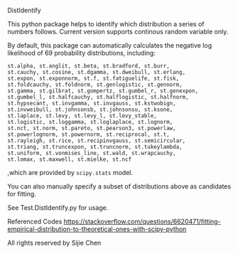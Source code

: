 DistIdentify

This python package helps to identify which distribution a series of numbers follows.
Current version supports continous random variable only.

By default, this package can automatically calculates the negative log likelihood of 69 probability distributions, including:

    st.alpha, st.anglit, st.beta, st.bradford, st.burr,
    st.cauchy, st.cosine, st.dgamma, st.dweibull, st.erlang,
    st.expon, st.exponnorm, st.f, st.fatiguelife, st.fisk,
    st.foldcauchy, st.foldnorm, st.genlogistic, st.gennorm,
    st.gamma, st.gilbrat, st.gompertz, st.gumbel_r, st.genexpon,
    st.gumbel_l, st.halfcauchy, st.halflogistic, st.halfnorm,
    st.hypsecant, st.invgamma, st.invgauss, st.kstwobign,
    st.invweibull, st.johnsonsb, st.johnsonsu, st.ksone,
    st.laplace, st.levy, st.levy_l, st.levy_stable,
    st.logistic, st.loggamma, st.loglaplace, st.lognorm,
    st.nct, st.norm, st.pareto, st.pearson3, st.powerlaw,
    st.powerlognorm, st.powernorm, st.reciprocal, st.t,
    st.rayleigh, st.rice, st.recipinvgauss, st.semicircular,
    st.triang, st.truncexpon, st.truncnorm, st.tukeylambda,
    st.uniform, st.vonmises_line, st.wald, st.wrapcauchy,
    st.lomax, st.maxwell, st.mielke, st.ncf

,which are provided by `scipy.stats` model.

You can also manually specify a subset of distributions above as candidates for fitting.

See Test.DistIdentify.py for usage.


Referenced Codes
https://stackoverflow.com/questions/6620471/fitting-empirical-distribution-to-theoretical-ones-with-scipy-python

All rights reserved by Sijie Chen